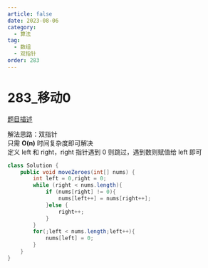 ```yaml
---
article: false
date: 2023-08-06
category: 
  - 算法
tag: 
  - 数组
  - 双指针
order: 283
---
```




# 283_移动0

<Badge text="简单" type="tip" vertical="middle" />

[题目描述](https://leetcode.cn/problems/move-zeroes/?envType=study-plan-v2&envId=leetcode-75)


解法思路：双指针    
只需 **O(n)** 时间复杂度即可解决  
定义 left 和 right，right 指针遇到 0 则跳过，遇到数则赋值给 left 即可  

```java
class Solution {
    public void moveZeroes(int[] nums) {
        int left = 0,right = 0;
        while (right < nums.length){
            if (nums[right] != 0){
                nums[left++] = nums[right++];
            }else {
                right++;
            }
        }
        for(;left < nums.length;left++){
            nums[left] = 0;
        }
    }
}
```